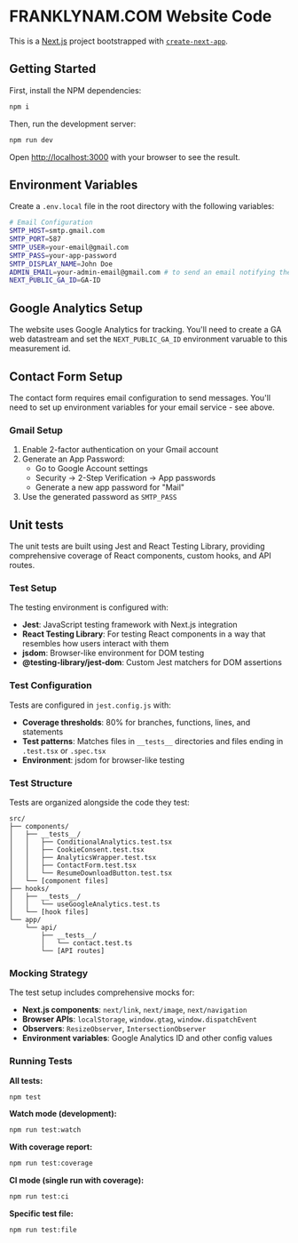# FRANKLYNAM.COM Website Code

This is a [Next.js](https://nextjs.org) project bootstrapped with [`create-next-app`](https://nextjs.org/docs/app/api-reference/cli/create-next-app).

## Getting Started

First, install the NPM dependencies:

```bash
npm i
```

Then, run the development server:

```bash
npm run dev
```

Open [http://localhost:3000](http://localhost:3000) with your browser to see the result.

## Environment Variables

Create a `.env.local` file in the root directory with the following variables:

```bash
# Email Configuration
SMTP_HOST=smtp.gmail.com
SMTP_PORT=587
SMTP_USER=your-email@gmail.com
SMTP_PASS=your-app-password
SMTP_DISPLAY_NAME=John Doe
ADMIN_EMAIL=your-admin-email@gmail.com # to send an email notifying the admin of a new form submission
NEXT_PUBLIC_GA_ID=GA-ID
```

## Google Analytics Setup

The website uses Google Analytics for tracking. You'll need to create a GA web datastream and set the `NEXT_PUBLIC_GA_ID` environment varuable to this measurement id.

## Contact Form Setup

The contact form requires email configuration to send messages. You'll need to set up environment variables for your email service - see above.

### Gmail Setup

1. Enable 2-factor authentication on your Gmail account
2. Generate an App Password:
   - Go to Google Account settings
   - Security → 2-Step Verification → App passwords
   - Generate a new app password for "Mail"
3. Use the generated password as `SMTP_PASS`

## Unit tests

The unit tests are built using Jest and React Testing Library, providing comprehensive coverage of React components, custom hooks, and API routes.

### Test Setup

The testing environment is configured with:

- **Jest**: JavaScript testing framework with Next.js integration
- **React Testing Library**: For testing React components in a way that resembles how users interact with them
- **jsdom**: Browser-like environment for DOM testing
- **@testing-library/jest-dom**: Custom Jest matchers for DOM assertions

### Test Configuration

Tests are configured in `jest.config.js` with:

- **Coverage thresholds**: 80% for branches, functions, lines, and statements
- **Test patterns**: Matches files in `__tests__` directories and files ending in `.test.tsx` or `.spec.tsx`
- **Environment**: jsdom for browser-like testing

### Test Structure

Tests are organized alongside the code they test:

```
src/
├── components/
│   ├── __tests__/
│   │   ├── ConditionalAnalytics.test.tsx
│   │   ├── CookieConsent.test.tsx
│   │   ├── AnalyticsWrapper.test.tsx
│   │   ├── ContactForm.test.tsx
│   │   └── ResumeDownloadButton.test.tsx
│   └── [component files]
├── hooks/
│   ├── __tests__/
│   │   └── useGoogleAnalytics.test.ts
│   └── [hook files]
└── app/
    └── api/
        ├── __tests__/
        │   └── contact.test.ts
        └── [API routes]
```

### Mocking Strategy

The test setup includes comprehensive mocks for:

- **Next.js components**: `next/link`, `next/image`, `next/navigation`
- **Browser APIs**: `localStorage`, `window.gtag`, `window.dispatchEvent`
- **Observers**: `ResizeObserver`, `IntersectionObserver`
- **Environment variables**: Google Analytics ID and other config values

### Running Tests

**All tests:**

```bash
npm test
```

**Watch mode (development):**

```bash
npm run test:watch
```

**With coverage report:**

```bash
npm run test:coverage
```

**CI mode (single run with coverage):**

```bash
npm run test:ci
```

**Specific test file:**

```bash
npm run test:file
```
